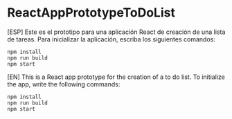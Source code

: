 # ReactAppPrototypeToDoList


[ESP] Este es el prototipo para una aplicación React de creación de una lista de tareas. Para inicializar la aplicación, escriba los siguientes comandos:


```
npm install
npm run build
npm start
```


[EN] This is a React app prototype for the creation of a to do list. To initialize the app, write the following commands:


```
npm install
npm run build
npm start
```
